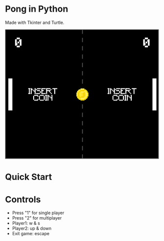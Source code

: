 # Pong in Python 
Made with Tkinter and Turtle.

![](images/title.png)

# Quick Start

# Controls

- Press "1" for single player
- Press "2" for multiplayer
- Player1: w & s
- Player2: up & down
- Exit game: escape
